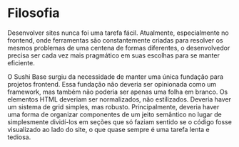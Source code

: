 # Filosofia

Desenvolver sites nunca foi uma tarefa fácil. Atualmente, especialmente no frontend, onde 
ferramentas são constantemente criadas para resolver os mesmos problemas de uma centena de formas
diferentes, o desenvolvedor precisa ser cada vez mais pragmático em suas escolhas para se manter
eficiente.

O Sushi Base surgiu da necessidade de manter uma única fundação para projetos frontend. Essa
fundação não deveria ser opinionada como um framework, mas também não poderia ser apenas uma folha
em branco. Os elementos HTML deveriam ser normalizados, não estilizados. Deveria haver um sistema de
grid simples, mas robusto. Principalmente, deveria haver uma forma de organizar componentes de um 
jeito semântico no lugar de simplesmente dividí-los em seções que só faziam sentido se o código 
fosse visualizado ao lado do site, o que quase sempre é uma tarefa lenta e tediosa.
